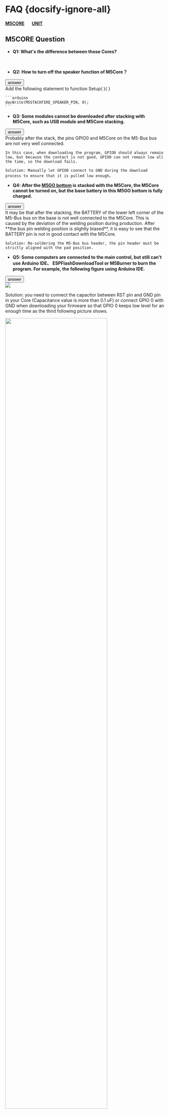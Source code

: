 # FAQ {docsify-ignore-all}

**[M5CORE](#M5CORE-Question)**&nbsp;&nbsp;&nbsp;&nbsp;&nbsp;&nbsp;**[UNIT](#UNIT-Question)**


## M5CORE Question

- **Q1: What's the difference between those Cores?**

<div class="container">
  <a class="btn btn-primary" href="https://m5stack.oss-cn-shenzhen.aliyuncs.com/image/m5-docs_table/Product_compared.pdf" style="color:white;text-decoration:none" target="view_window">answer</a>
</div>


- **Q2: How to turn off the speaker function of M5Core？**

<div class="container">
  <button type="button" class="btn btn-primary" data-toggle="collapse" data-target="#Q2">answer</button>
  <div id="Q2" class="collapse">
    Add the following statement to function Setup( ){ }

    ```arduino
    dacWrite(M5STACKFIRE_SPEAKER_PIN, 0);
    ```
  </div>
</div>


- **Q3: Some modules cannot be downloaded after stacking with M5Core, such as USB module and M5Core stacking.**

<div class="container">
  <button type="button" class="btn btn-primary" data-toggle="collapse" data-target="#Q3">answer</button>
  <div id="Q3" class="collapse">
    Probably after the stack, the pins GPIO0 and M5Core on the M5-Bus bus are not very well connected.

    In this case, when downloading the program, GPIO0 should always remain low, but because the contact is not good, GPIO0 can not remain low all the time, so the download fails.

    Solution: Manually let GPIO0 connect to GND during the download process to ensure that it is pulled low enough。
  </div>
</div>


- **Q4: After the [M5GO bottom](en/base/m5go_bottom) is stacked with the M5Core, the M5Core cannot be turned on, but the base battery in this M5GO bottom is fully charged.**

<div class="container">
  <button type="button" class="btn btn-primary" data-toggle="collapse" data-target="#Q4">answer</button>
  <div id="Q4" class="collapse">
    It may be that after the stacking, the BATTERY of the lower left corner of the M5-Bus bus on the base is not well connected to the M5Core. This is
     caused by the deviation of the welding position during production. After **the bus pin welding position is slightly biased**, it is easy to see that the BATTERY pin is not in good contact with the M5Core.

    Solution: Re-soldering the M5-Bus bus header, the pin header must be strictly aligned with the pad position.
  </div>
</div>


- **Q5: Some computers are connected to the main control, but still can't use Arduino IDE、 ESPFlashDownloadTool or M5Burner to burn the program. For example, the following figure using Arduino IDE.**

<div class="container">
  <button type="button" class="btn btn-primary" data-toggle="collapse" data-target="#Q5">answer</button>
  <div id="Q5" class="collapse">
    <img src="assets/img/faq/faq_03.png">


   Solution: you need to connect the capacitor between RST pin and GND pin in your Core (Capacitance value is more than 0.1 uF) or connect GPIO 0 with GND when downloading your firmware so that GPIO 0 keeps low level for an enough time as the third following picture shows.

<img src="assets/img/faq/faq_05.png" width="80%" height="80%">

<img src="assets/img/faq/faq_06.png" width="80%" height="80%">

<img src="assets/img/faq/faq_07.png" width="100%" height="100%">
  </div>
</div>


- **Q6: What special GPIO pins do you need to pay attention to in ESP32?**

<div class="container">
  <button type="button" class="btn btn-primary" data-toggle="collapse" data-target="#Q6">answer</button>
  <div id="Q6" class="collapse">
    The ESP32 has 34 GPIO pins, of which GPIO 34-39 is only used as an input and cannot be used as an output. Others can be used as both an input and an output pin.
  </div>
</div>


- **Q7: Why does the Stick with MPU9250 burn the factory firmware and press button A, the result shows "No", which means "No 9250"?**

<div class="container">
  <button type="button" class="btn btn-primary" data-toggle="collapse" data-target="#Q7">answer</button>
  <div id="Q7" class="collapse">
    Restart this Stick and then it can display correctly. Because the code to read the MPU9250 is placed in the setup() function which only was executed once when booting. So reboot and let the Stick detect MPU9250 again.
  </div>
</div>


- **Q8: After getting the FACES Kit or downloading the factory program of the FACES Kit, the following error is displayed on the screen. What happened?**

<div class="container">
  <button type="button" class="btn btn-primary" data-toggle="collapse" data-target="#Q8">answer</button>
  <div id="Q8" class="collapse">
    <img src="assets/img/faq/faq_08_01.png" width="100%" height="100%">

  </div>
</div>

- **Q9: I can't power on my M5stickC**

<div class="container">
  <button type="button" class="btn btn-primary" data-toggle="collapse" data-target="#Q9">answer</button>
  <div id="Q9" class="collapse">


The following operations can restore the device to normal: 1. Short the BAT to GND. 2. Insert the USB cable. 3. After the screen is lit, stop shorting and USB continues to charge the device.

  </div>
</div>


- **Q10: M5stickC does not recognize the port (COM)**

<div class="container">
  <button type="button" class="btn btn-primary" data-toggle="collapse" data-target="#Q10">answer</button>
  <div id="Q10" class="collapse">
  M5StickC only supports WIN10 & Linux & MAC free drive, the rest of the operating system requires users to install the driver.

  Installation steps: 1. Click the link below to download the driver installation package. 2. Connect the device and open the Computer Device Manager port option. 3. Right click on the unrecognized device and perform a manual update.

  <a href="https://www.ftdichip.com/Drivers/VCP.htm">Driver download Link</a>
  </div>
</div>

- **Q11: M5StickC Burning UIFlow Complete but screen has no display**

<div class="container">
  <button type="button" class="btn btn-primary" data-toggle="collapse" data-target="#U-Q11">answer</button>
  <div id="U-Q11" class="collapse">
    M5StickC does not automatically reset after the firmware is refreshed by default. You need to manually press the left power button. 

  </div>
</div>

- **Q12: UIFlow display has been uploaded or downloaded successfully, the program changed**

<div class="container">
  <button type="button" class="btn btn-primary" data-toggle="collapse" data-target="#U-Q12">answer</button>
  <div id="U-Q12" class="collapse">
     The connection between the network and the server may be unstable. It is recommended to restart the M5Stack, refresh the hardware connection status and do it again.

  </div>
</div>

- **Q13: What is the difference between M5StickC and M5StickC+**

<div class="container">
  <button type="button" class="btn btn-primary" data-toggle="collapse" data-target="#U-Q13">answer</button>
  <div id="U-Q13" class="collapse">
     M5StickC and M5StickC+ are identical in hardware configuration, but M5StickC+ adds several HATs, which is more cost-effective than purchasing separately.
  </div>
</div>

- **Q14: M5StickV can not mount TF card**

<div class="container">
  <button type="button" class="btn btn-primary" data-toggle="collapse" data-target="#U-Q14">answer</button>
  <div id="U-Q14" class="collapse">
    First, make sure that the format of the TF card is FAT32 and no partition. Some large-capacity SD cards are usually formatted as NTFS, you need to confirm. The following tests are performed on the compatibility of the TF card.

  <a href="https://docs.m5stack.com/#/zh_CN/core/m5stickv">TF card list</a>

  </div>
</div>

- **Q15: Send a zip to V-Training but the received e-mail does not contain a model file**

<div class="container">
  <button type="button" class="btn btn-primary" data-toggle="collapse" data-target="#U-Q15">answer</button>
  <div id="U-Q15" class="collapse">
    Carefully check the contents of the email. The training error will be indicated in the email. Only the specified two folders are allowed in the zip. The minimum number of photos and the classification are given. If there is a hidden file, the training will fail.

  <a href="https://docs.m5stack.com/#/en/related_documents/v-training">V-Training tutorial</a>

  </div>
</div>

- **Q16: The serial port is used in the Arduino program, but when  running, it is found that the screen is not lit or constantly restarted**

<div class="container">
  <button type="button" class="btn btn-primary" data-toggle="collapse" data-target="#U-Q16">answer</button>
  <div id="U-Q16" class="collapse">
     M5.begin()At the time of initialization, the serial port  baud rate is 115200 by default. Repeated definition will cause the program to be abnormal. If there is external serial port hardware, connect the hardware and then run.

  </div>
</div>

- **Q17: MD5 file error occurred while burning program**

<div class="container">
  <button type="button" class="btn btn-primary" data-toggle="collapse" data-target="#U-Q17">answer</button>
  <div id="U-Q17" class="collapse">
     First check your program carefully, confirm that there is no problem, then use M5Burner to erase, check whether it can be successfully cleared, and then burn FactoryTest.ino use arduino to check whether it can be burned. If it can be successfully operated, there is no problem. if MD5 file error occurs repeatedly, the probability that FLASH has been damaged.

  </div>
</div>

- **Q18: How to improve the battery of M5Stack and M5StickC**

<div class="container">
  <button type="button" class="btn btn-primary" data-toggle="collapse" data-target="#U-Q18">answer</button>
  <div id="U-Q18" class="collapse">
    First, optimize the program to reduce the number of unnecessary detections; secondly, by calling the sleep function, it is reasonable to sleep and wake up; in addition, the official battery base can be added.

  </div>
</div>

- **Q19: Is M5Stack Can connect 5G frequency band Wi-Fi**

<div class="container">
  <button type="button" class="btn btn-primary" data-toggle="collapse" data-target="#U-Q19">answer</button>
  <div id="U-Q19" class="collapse">
    ESP32 chip does not support WiFi in 5G band, only 2.4G can be connected.

  </div>
</div>

- **Q20: What is the difference between UIFlow's Micropython and the official Micropython**

<div class="container">
  <button type="button" class="btn btn-primary" data-toggle="collapse" data-target="#U-Q20">answer</button>
  <div id="U-Q20" class="collapse">
    UIFlow is based on the secondary package of the official Micropython, integrates a large number of M5 libraries, UIFlow is easier to understand and easy to use, and most of them are compatible with the official Micropython API.

  </div>
</div>

- **Q21: Some examples of Arduino are inconsistent with GitHub**

<div class="container">
  <button type="button" class="btn btn-primary" data-toggle="collapse" data-target="#U-Q21">answer</button>
  <div id="U-Q21" class="collapse">
    The examples in Arduino are used for the factory basic function test, the upgrade is slower, GitHub upgrade is faster, the code is more perfect, it is recommended to download directly from GitHub.

  </div>
</div>

- **Q22: Wether  BASIC can  use UIFlow and M5GO accessorie**

<div class="container">
  <button type="button" class="btn btn-primary" data-toggle="collapse" data-target="#U-Q22">answer</button>
  <div id="U-Q22" class="collapse">
    UIFlow is available, but some features are not available in the hardware part of UIFlow. M5GO accessories are compatible.

  </div>
</div>

- **Q23: Does it can display Chinese**

<div class="container">
  <button type="button" class="btn btn-primary" data-toggle="collapse" data-target="#U-Q23">answer</button>
  <div id="U-Q23" class="collapse">
    Support GB2312 code in Arduino , refer to hzk16 example . Micropython environment not supported yet, due to  limited by execution speed and UTF-8 file size.

  </div>
</div>

- **Q24: M5Stack BASIC has been in normal use and suddenly cannot be turned on even if USB is connected**

<div class="container">
  <button type="button" class="btn btn-primary" data-toggle="collapse" data-target="#U-Q24">answer</button>
  <div id="U-Q24" class="collapse">
    Remove the BASIC base and try again. It is most likely caused by poor contact between the base and the M-BUS.

  </div>
</div>

- **Q25: About M5StickV  tutorials**

<div class="container">
  <button type="button" class="btn btn-primary" data-toggle="collapse" data-target="#U-Q25">answer</button>
  <div id="U-Q25" class="collapse">
    M5StickV uses K210 chip compatible with Maixpy development environment, you can refer to Maixpy's official documentation.

  </div>
</div>

- **Q26: Some APIs are not found in the docs**

<div class="container">
  <button type="button" class="btn btn-primary" data-toggle="collapse" data-target="#U-Q26">answer</button>
  <div id="U-Q26" class="collapse">
    The reference API provided is the functions of the M5 hardware package. The application libraries such as WIFI, HTTP, etc.There are not included in the scope of provision. For reference, other ESP32 and Arduino libraries are used.

  </div>
</div>


- **Q27:  The button is used in the Arduino program, but it will not work after pressing it once**

<div class="container">
  <button type="button" class="btn btn-primary" data-toggle="collapse" data-target="#U-Q27">answer</button>
  <div id="U-Q27" class="collapse">
    Using buttons and speakers requires adding M5.update() after execution to respond.

  </div>
</div>

- **Q28: I want to use the official sensor accessories, but also want to connect my own sensor, how to stack**

<div class="container">
  <button type="button" class="btn btn-primary" data-toggle="collapse" data-target="#U-Q28">answer</button>
  <div id="U-Q28" class="collapse">
    It is recommended to use the base of PLUS module + CORE.

  </div>
</div>

- **Q29: After M5Camera writing the program, it was found that the screen was reversed**

<div class="container">
  <button type="button" class="btn btn-primary" data-toggle="collapse" data-target="#U-Q29">answer</button>
  <div id="U-Q29" class="collapse">
    Try this code.
    sensor_t *s = esp_camera_sensor_get();
    s->set_vflip(s, 1);
	  s->set_hmirror(s, 1);

  </div>
</div>

- **Q30: How to mount multiple sensors with the same I2C address**

<div class="container">
  <button type="button" class="btn btn-primary" data-toggle="collapse" data-target="#U-Q30">answer</button>
  <div id="U-Q30" class="collapse">
    Use Pa.HUB can connect 6 I2C devices.

  </div>
</div>


- **Q31: What is the difference between LoRa and LoRaWAN modules?**

<div class="container">
  <button type="button" class="btn btn-primary" data-toggle="collapse" data-target="#Q31">answer</button>
  <div id="Q31" class="collapse">

```
LoRa module: Ra-02 module, serial communication protocol: SPI, support frequency range 410-525Hz.

LoRaWAN module: RHF76-052 module, built-in LoRaWAN protocol stack, serial communication, sending AT command control module, support communication with full-duplex LoRaWAN gateway, support dual-band 433-470MHz and 868-915MHz.

```
  </div>
</div>



## UNIT Question

- **Q1: What is the difference between the various cameras of M5Stack?**

<div class="container">
  <button type="button" class="btn btn-primary" data-toggle="collapse" data-target="#U-Q1">answer</button>
  <div id="U-Q1" class="collapse">
    The main difference between these cameras is that some pins (OV2640-SIOD, OV2640-VSYNC, GROVE interface), lens type, and whether or not there is PSRAM. For specific differences, please visit<a href="https://shimo.im/sheets/gP96C8YTdyjGgKQC/e2041">here</a>

<img src="https://m5stack.oss-cn-shenzhen.aliyuncs.com/image/m5-docs_table/camera_comparison/camera_comparison_zh_CN.png">
  </div>
</div>


- **Q2: The camera transmits images to the mobile phone via WIFI, how far can it be transmitted?**

<div class="container">
  <button type="button" class="btn btn-primary" data-toggle="collapse" data-target="#U-Q2">answer</button>
  <div id="U-Q2" class="collapse">
    After testing, using M5Camera indoors can transmit about 20 meters.
  </div>
</div>


- **Q3: BettleC connected to the phone remote will sometimes fail to respond**

<div class="container">
  <button type="button" class="btn btn-primary" data-toggle="collapse" data-target="#U-Q3">answer</button>
  <div id="U-Q3" class="collapse">
    Most of them are caused by low battery power. If the battery is low, the signal quality will be seriously attenuated.
  </div>
</div>

